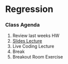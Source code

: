 # Regression

### Class Agenda
1. Review last weeks HW
3. [Slides Lecture](https://docs.google.com/presentation/d/1zIm-B1dtiDqmzLkwobKfVGag-ShnyxoAn4_NmcTlndI/edit?usp=sharing)
4. Live Coding Lecture
5. Break
6. Breakout Room Exercise

